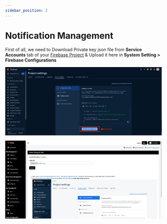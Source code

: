 ```yaml
---
sidebar_position: 2
---
```


# Notification Management

First of all, we need to Download Private key json file from **Service Accounts** tab of your [Firebase Project](https://console.firebase.google.com) & Upload it here in **System Setting > Firebase Configurations**

![Notification Setting 1](/images/panel/notification-setting-1.png)

![Notification Setting 2](/images/panel/notification-setting-2.png)
